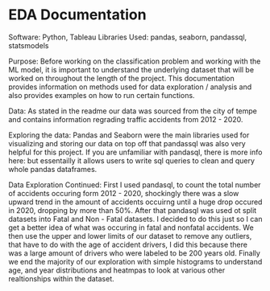 # EDA Documentation

Software: Python, Tableau 
Libraries Used: pandas, seaborn, pandassql, statsmodels

Purpose: Before working on the classification problem and working with the ML model, it is important to understand the underlying dataset
that will be worked on throughout the length of the project. This documentation provides information on methods used for data exploration / analysis 
and also provides examples on how to run certain functions.

Data: As stated in the readme our data was sourced from the city of tempe and contains information regrading traffic accidents from 
2012 - 2020. 

Exploring the data: Pandas and Seaborn were the main libraries used for visualizing and storing our data on top off that pandassql
was also very helpful for this project. If you are unfamiliar with pandasql, there is more info here:
but essentailly it allows users to write sql queries to clean and query whole pandas dataframes. 

Data Exploration Continued: First I used pandasql, to count the total number of accidents occuring form 2012 - 2020, shockingly
there was a slow upward trend in the amount of accidents occuirng until a huge drop occured in 2020, dropping by more than 50%. 
After that pandasql was used ot split datasets into Fatal and Non - Fatal datasets. I decided to do this just so I can get a better idea
of what was occuring in fatal and nonfatal accidents. We then use the upper and lower limits of our dataset to remove any outliers, that have 
to do with the age of accident drivers, I did this because there was a large amount of drivers who were labeled to be 200 years old.
Finally we end the majority of our exploration with simple histograms to understand age, and year distributions and heatmpas to look at various 
other realtionships within the dataset.

